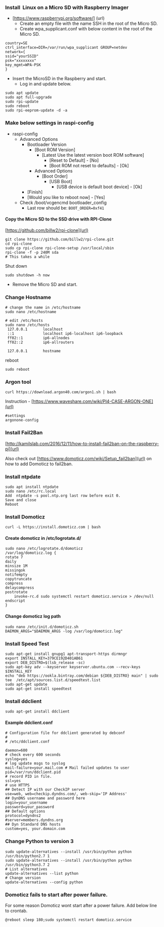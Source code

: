 
### Install  Linux on a Micro SD with Raspberry Imager
- [https://www.raspberrypi.org/software/] (url)
	- Create an empty file with the name SSH in the root of the Micro SD.
	- Create wpa_supplicant.conf with below content in the root of the Micro SD. 

```
country=SE
ctrl_interface=DIR=/var/run/wpa_supplicant GROUP=netdev
network={
ssid="yourSSID"
psk="xxxxxxxx"
key_mgmt=WPA-PSK
}
```
- Insert the MicroSD in the Raspberry and start.
	- Log in and update below.
```
sudo apt update
sudo apt full-upgrade
sudo rpi-update
sudo reboot
sudo rpi-eeprom-update -d -a
```
### Make below settings in raspi-config

- raspi-config
	- Advanced Options
		- Bootloader Version
			- [Boot ROM Version]
				- [Latest Use the latest version boot ROM software]
					- [Reset to Default] - [No]
					- [Boot ROM not reset to defaults] - [Ok]
			- Advanced Options
				- [Boot Order]
					- [USB Boot]
						- [USB device is default boot device] - [Ok]
		- [Finish]
		- [Would you like to reboot now] - [Yes]
	- Check /boot/vcgencmd bootloader_config
		- Last row should be:
			`BOOT_ORDER=0xf41`


#### Copy the Micro SD to the SSD drive with RPI-Clone

[https://github.com/billw2/rpi-clone](url)

```
git clone https://github.com/billw2/rpi-clone.git
cd rpi-clone
sudo cp rpi-clone rpi-clone-setup /usr/local/sbin
rpi-clone -f -p 240M sda
# This takes a while
```
Shut down
```
sudo shutdown -h now
```	
- Remove the Micro SD and start.
### Change Hostname
```
# change the name in /etc/hostname
sudo nano /etc/hostname

# edit /etc/hosts
sudo nano /etc/hosts
 127.0.0.1       localhost
 ::1             localhost ip6-localhost ip6-loopback
 ff02::1         ip6-allnodes
 ff02::2         ip6-allrouters

 127.0.0.1       hostname
```
reboot
```
sudo reboot
```
### Argon tool
```
curl https://download.argon40.com/argon1.sh | bash
```
Instruction - [https://www.waveshare.com/wiki/PI4-CASE-ARGON-ONE](url)
```
#settings
argonone-config 
````
### Install Fail2Ban
[http://kamilslab.com/2016/12/11/how-to-install-fail2ban-on-the-raspberry-pi](url)

Also check out [https://www.domoticz.com/wiki/Setup_fail2ban](url) on how to add Domoticz to fail2ban.

### Install ntpdate
	sudo apt install ntpdate
	sudo nano /etc/rc.local
	Add  ntpdate -s pool.ntp.org last row before exit 0.
	Save and close
	Reboot
### Install Domoticz
```
curl -L https://install.domoticz.com | bash
```

#### Create domoticz in /etc/logrotate.d/
```
sudo nano /etc/logrotate.d/domoticz
/var/log/domoticz.log {
rotate 7
daily
minsize 1M
missingok
notifempty
copytruncate
compress
delaycompress
postrotate
	invoke-rc.d sudo systemctl restart domoticz.service > /dev/null
endscript
}
```
#### Change domoticz log path
```
sudo nano /etc/init.d/domoticz.sh
DAEMON_ARGS="$DAEMON_ARGS -log /var/log/domoticz.log"
```

### Install Speed Test
	sudo apt-get install gnupg1 apt-transport-https dirmngr
	export INSTALL_KEY=379CE192D401AB61
	export DEB_DISTRO=$(lsb_release -sc)
	sudo apt-key adv --keyserver keyserver.ubuntu.com --recv-keys $INSTALL_KEY
	echo "deb https://ookla.bintray.com/debian ${DEB_DISTRO} main" | sudo tee  /etc/apt/sources.list.d/speedtest.list
	sudo apt-get update
	sudo apt-get install speedtest
### Install ddclient
```
sudo apt-get install ddclient
```
#### Example ddclient.conf
```
# Configuration file for ddclient generated by debconf
#
# /etc/ddclient.conf

daemon=600
# check every 600 seconds
syslog=yes
# log update msgs to syslog
mail-failure=your.mail.com # Mail failed updates to user
pid=/var/run/ddclient.pid
# record PID in file.
ssl=yes
# use HTTPS
## Detect IP with our CheckIP server
use=web, web=checkip.dyndns.com/, web-skip='IP Address'
## DynDNS username and password here
login=your_username
password=your_password
## Default options
protocol=dyndns2
#server=members.dyndns.org
## Dyn Standard DNS hosts
custom=yes, your.domain.com
```
### Change Python to version 3
	sudo update-alternatives --install /usr/bin/python python /usr/bin/python2.7 1
	sudo update-alternatives --install /usr/bin/python python /usr/bin/python3.7 2
	# List alternatives
	update-alternatives --list python
	# Change version
	update-alternatives --config python

### Domoticz fails to start after power failure.
For some reason Domoticz wont start after a power failure. Add below line to crontab.

	@reboot sleep 180;sudo systemctl restart domoticz.service

